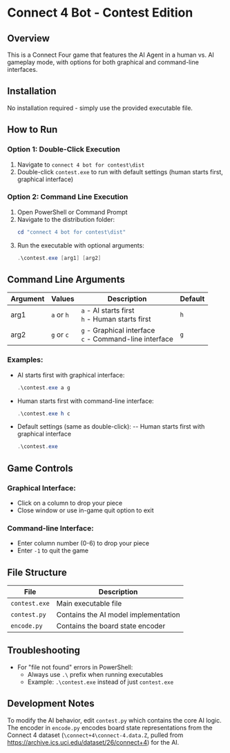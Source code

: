 # Connect 4 Bot - Contest Edition

## Overview
This is a Connect Four game that features the AI Agent in a human vs. AI gameplay mode, with options for both graphical and command-line interfaces.

## Installation
No installation required - simply use the provided executable file.

## How to Run

### Option 1: Double-Click Execution
1. Navigate to `connect 4 bot for contest\dist`
2. Double-click `contest.exe` to run with default settings (human starts first, graphical interface)

### Option 2: Command Line Execution
1. Open PowerShell or Command Prompt
2. Navigate to the distribution folder:
   ```powershell
   cd "connect 4 bot for contest\dist"
   ```
3. Run the executable with optional arguments:
   ```powershell
   .\contest.exe [arg1] [arg2]
   ```

## Command Line Arguments

| Argument | Values | Description | Default |
|----------|--------|-------------|---------|
| arg1 | `a` or `h` | `a` - AI starts first<br>`h` - Human starts first | `h` |
| arg2 | `g` or `c` | `g` - Graphical interface<br>`c` - Command-line interface | `g` |

### Examples:
- AI starts first with graphical interface:
  ```powershell
  .\contest.exe a g
  ```
- Human starts first with command-line interface:
  ```powershell
  .\contest.exe h c
  ```
- Default settings (same as double-click):
-- Human starts first with graphical interface
  ```powershell
  .\contest.exe
  ```

## Game Controls
### Graphical Interface:
- Click on a column to drop your piece
- Close window or use in-game quit option to exit

### Command-line Interface:
- Enter column number (0-6) to drop your piece
- Enter `-1` to quit the game

## File Structure
| File | Description |
|------|-------------|
| `contest.exe` | Main executable file |
| `contest.py` | Contains the AI model implementation |
| `encode.py` | Contains the board state encoder |

## Troubleshooting
- For "file not found" errors in PowerShell:
  - Always use `.\` prefix when running executables
  - Example: `.\contest.exe` instead of just `contest.exe`

## Development Notes
To modify the AI behavior, edit `contest.py` which contains the core AI logic. The encoder in `encode.py` encodes board state representations from the Connect 4 dataset (`\connect+4\connect-4.data.Z`, pulled from https://archive.ics.uci.edu/dataset/26/connect+4) for the AI.